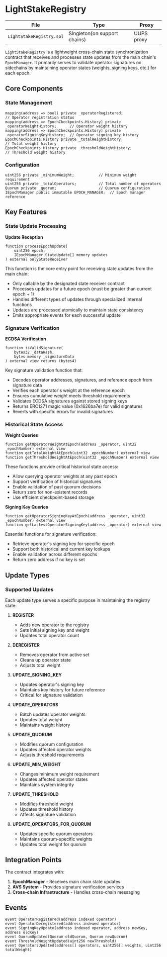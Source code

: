 # LightStakeRegistry

| File | Type | Proxy |
| -------- | -------- | -------- |
| `LightStakeRegistry.sol` | Singleton(on support chains) | UUPS proxy |

`LightStakeRegistry` is a lightweight cross-chain state synchronization contract that receives and processes state updates from the main chain's `EpochManager`. It primarily serves to validate operator signatures on sidechains by maintaining operator states (weights, signing keys, etc.) for each epoch.

## Core Components

### State Management
```solidity
mapping(address => bool) private _operatorRegistered;                  // Operator registration status
mapping(address => EpochCheckpoints.History) private _operatorWeightHistory;      // Operator weight history
mapping(address => EpochCheckpoints.History) private _operatorSigningKeyHistory;  // Operator signing key history
EpochCheckpoints.History private _totalWeightHistory;                 // Total weight history
EpochCheckpoints.History private _thresholdWeightHistory;            // Threshold weight history
```

### Configuration
```solidity
uint256 private _minimumWeight;           // Minimum weight requirement
uint256 private _totalOperators;          // Total number of operators
Quorum private _quorum;                   // Quorum configuration
IEpochManager public immutable EPOCH_MANAGER;  // Epoch manager reference
```

## Key Features

### State Update Processing

**Update Reception**
```solidity
function processEpochUpdate(
    uint256 epoch,
    IEpochManager.StateUpdate[] memory updates
) external onlyStateReceiver
```
This function is the core entry point for receiving state updates from the main chain:
- Only callable by the designated state receiver contract
- Processes updates for a future epoch (must be greater than current epoch + 1)
- Handles different types of updates through specialized internal functions
- Updates are processed atomically to maintain state consistency
- Emits appropriate events for each successful update

### Signature Verification

**ECDSA Verification**
```solidity
function isValidSignature(
    bytes32 _dataHash,
    bytes memory _signatureData
) external view returns (bytes4)
```
Key signature validation function that:
- Decodes operator addresses, signatures, and reference epoch from signature data
- Verifies each operator's weight at the reference epoch
- Ensures cumulative weight meets threshold requirements
- Validates ECDSA signatures against stored signing keys
- Returns ERC1271 magic value (0x1626ba7e) for valid signatures
- Reverts with specific errors for invalid signatures

### Historical State Access

**Weight Queries**
```solidity
function getOperatorWeightAtEpoch(address _operator, uint32 _epochNumber) external view
function getTotalWeightAtEpoch(uint32 _epochNumber) external view
function getThresholdWeightAtEpoch(uint32 _epochNumber) external view
```
These functions provide critical historical state access:
- Allow querying operator weights at any past epoch
- Support verification of historical signatures
- Enable validation of past quorum decisions
- Return zero for non-existent records
- Use efficient checkpoint-based storage

**Signing Key Queries**
```solidity
function getOperatorSigningKeyAtEpoch(address _operator, uint32 _epochNumber) external view
function getLastestOperatorSigningKey(address _operator) external view
```
Essential functions for signature verification:
- Retrieve operator's signing key for specific epoch
- Support both historical and current key lookups
- Enable validation across different epochs
- Return zero address if no key is set

## Update Types

### Supported Updates
Each update type serves a specific purpose in maintaining the registry state:

1. **REGISTER** 
   - Adds new operator to the registry
   - Sets initial signing key and weight
   - Updates total operator count

2. **DEREGISTER** 
   - Removes operator from active set
   - Cleans up operator state
   - Adjusts total weight

3. **UPDATE_SIGNING_KEY** 
   - Updates operator's signing key
   - Maintains key history for future reference
   - Critical for signature validation

4. **UPDATE_OPERATORS** 
   - Batch updates operator weights
   - Updates total weight
   - Maintains weight history

5. **UPDATE_QUORUM** 
   - Modifies quorum configuration
   - Updates affected operator weights
   - Adjusts threshold requirements

6. **UPDATE_MIN_WEIGHT** 
   - Changes minimum weight requirement
   - Updates affected operator states
   - Maintains system integrity

7. **UPDATE_THRESHOLD** 
   - Modifies threshold weight
   - Updates threshold history
   - Affects signature validation

8. **UPDATE_OPERATORS_FOR_QUORUM** 
   - Updates specific quorum operators
   - Maintains quorum-specific weights
   - Updates total weight for quorum

## Integration Points

The contract integrates with:
1. **EpochManager** - Receives main chain state updates
2. **AVS System** - Provides signature verification services
3. **Cross-chain Infrastructure** - Handles cross-chain messaging

## Events

```solidity
event OperatorRegistered(address indexed operator)
event OperatorDeregistered(address indexed operator)
event SigningKeyUpdate(address indexed operator, address newKey, address oldKey)
event QuorumUpdated(Quorum oldQuorum, Quorum newQuorum)
event ThresholdWeightUpdated(uint256 newThreshold)
event OperatorsUpdated(address[] operators, uint256[] weights, uint256 totalWeight)
```


